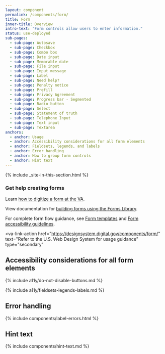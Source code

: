 ```yaml
---
layout: component
permalink: /components/form/
title: Form
inner-title: Overview
intro-text: "Form controls allow users to enter information."
status: use-deployed
sub-pages:
  - sub-page: Autosave
  - sub-page: Checkbox
  - sub-page: Combo box
  - sub-page: Date input
  - sub-page: Memorable date
  - sub-page: File input
  - sub-page: Input message
  - sub-page: Label
  - sub-page: Need help?
  - sub-page: Penalty notice
  - sub-page: Prefill
  - sub-page: Privacy Agreement
  - sub-page: Progress bar - Segmented
  - sub-page: Radio button
  - sub-page: Select
  - sub-page: Statement of truth
  - sub-page: Telephone Input
  - sub-page: Text input
  - sub-page: Textarea
anchors:
  - anchor: Usage
  - anchor: Accessibility considerations for all form elements
  - anchor: Fieldsets, legends, and labels 
  - anchor: Error handling
  - anchor: How to group form controls
  - anchor: Hint text
---
```


{% include _site-in-this-section.html %}

<va-summary-box>
  <h3 slot="headline">Get help creating forms</h3>
  <p>
    Learn <a href="https://depo-platform-documentation.scrollhelp.site/developer-docs/a-guide-to-digitizing-va-forms">how to digitize a form at the VA</a>.
  </p>
  <p>
    View documentation for <a href="{{ site.forms_system_link }}">building forms using the Forms Library</a>.
  </p>
  <p>
    For complete form flow guidance, see <a href="{{ site.baseurl }}/templates/forms/">Form templates</a> and <a href="{{ site.baseurl }}/templates/forms/accessibility-guidelines">Form accessibility guidelines</a>.
  </p>
</va-summary-box>

<va-link-action
  href="https://designsystem.digital.gov/components/form/"
  text="Refer to the U.S. Web Design System for usage guidance"
  type="secondary"
></va-link-action>

## Accessibility considerations for all form elements

{% include a11y/do-not-disable-buttons.md %}

{% include a11y/fieldsets-legends-labels.md %}

## Error handling

{% include components/label-errors.html %}

## Hint text

{% include components/hint-text.md %}